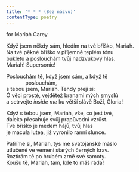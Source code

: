 ```yaml
---
title: '* * * (Bez názvu)'
contentType: poetry
---
```


<section>

for Mariah Carey

Když jsem někdy sám, hledím na tvé bříško, Mariah.  
Na tvé pěkné bříško v příjemně teplém tónu  
bukletu a poslouchám tvůj nadzvukový hlas.  
Mariah! Supersonic!

Poslouchám tě, když jsem sám, a když tě  
             poslouchám,  
s tebou jsem, Mariah. Tehdy přeji si:  
Ó věci prosté, vejdětež branami mých smyslů  
a setrvejte _inside me_ ku větší slávě Boží, Gloria!

Když s tebou jsem, Mariah, vše, co jest tvé,  
daleko přesahuje svůj prapůvodní vzrůst.  
Tvé bříško je medem hájů, tvůj hlas  
je macula lutea, již vyronilo ranní slunce.

Patříme si, Mariah, tys mé svatojánské máslo  
utlučené ve vemeni starých černých krav.  
Roztírám tě po hrubém zrně své samoty.  
Koušu tě, Mariah, tam, kde to máš ráda!

</section>

